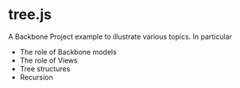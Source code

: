 tree.js
=======

A Backbone Project example to illustrate various topics. In particular

* The role of Backbone models
* The role of Views
* Tree structures
* Recursion